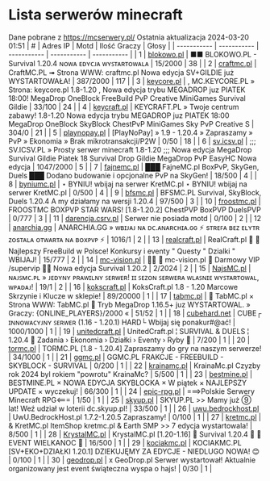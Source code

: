 
# Lista serwerów minecraft
Dane pobrane z https://mcserwery.pl/
Ostatnia aktualizacja 2024-03-20 01:51
| # | Adres IP | Motd | Ilość Graczy | Głosy |
| ----------- | ----------- | ----------- | ----------- | ----------- |
| 1 | 	[blokowo.pl](https://mcserwery.pl/serwery/minecraft/98/) | ■■ BLOKOWO.PL - Survival 1.20.4 ɴᴏᴡᴀ ᴇᴅʏᴄᴊᴀ ᴡʏꜱᴛᴀʀᴛᴏᴡᴀʟᴀ | 15/2000 | 38 |
| 2 | 	[craftmc.pl](https://mcserwery.pl/serwery/minecraft/87/) | CraftMC.PL ➟ Strona WWW: craftmc.pl Nowa edycja SV+GILDIE już WYSTARTOWAŁA! | 387/2000 | 117 |
| 3 | 	[keycore.pl](https://mcserwery.pl/serwery/minecraft/252/) | , MC.KEYCORE.PL » Strona: keycore.pl 1.8-1.20 , Nowa edycja trybu MEGADROP juz PIATEK 18:00! MegaDrop OneBlock FreeBuild PvP Creative MiniGames Survival Gildie  | 33/100 | 24 |
| 4 | 	[keycraft.pl](https://mcserwery.pl/serwery/minecraft/255/) | KEYCRAFT.PL » Twoje centrum zabawy! 1.8-1.20 Nowa edycja trybu MEGADROP juz PIATEK 18:00 MegaDrop  OneBlock  SkyBlock  ChestPvP  MiniGames  Sky PvP  Creative  S | 304/0 | 21 |
| 5 | 	[playnopay.pl](https://mcserwery.pl/serwery/minecraft/257/) | [PlayNoPay] » 1.9 - 1.20.4 » Zapraszamy » PvP » Ekonomia » Brak mikrotransakcji/P2W | 0/50 | 18 |
| 6 | 	[sv.icsv.pl](https://mcserwery.pl/serwery/minecraft/261/) | ;;; SV.ICSV.PL » Prosty serwer minecraft 1.8-1.20 ;;; Nowa edycja MegaDrop Survival Gildie Piatek 18  Survival  Drop  Gildie  MegaDrop  PvP  EasyHC  Nowa edycja | 1047/2000 | 5 |
| 7 | 	[fajnemc.pl](https://mcserwery.pl/serwery/minecraft/100/) | ███ FajneMC.pl  BoxPvP, SkyGen, Duels ███ Dodano budowanie i opcjonalne PvP na SkyGen! | 18/500 | 4 |
| 8 | 	[byniumc.pl](https://mcserwery.pl/serwery/minecraft/157/) | ⋆ BYNIU! wbijaj na serwer KretMC.pl ⋆ BYNIU! wbijaj na serwer KretMC.pl | 0/500 | 4 |
| 9 | 	[bfsmc.pl](https://mcserwery.pl/serwery/minecraft/2/) | BFSMC.PL  Survival, SkyBlock, Duels  1.20.4 A my działamy na wersji 1.20.4 | 97/500 | 3 |
| 10 | 	[froostmc.pl](https://mcserwery.pl/serwery/minecraft/263/) | FROOSTMC  BOXPVP STAR WARS! [1.8-1.20.2] ChestPVP BoxPVP DuelsPVP | 0/777 | 3 |
| 11 | 	[darencja.csrv.pl](https://mcserwery.pl/serwery/minecraft/9/) | Serwer nie posiada motd | 0/100 | 2 |
| 12 | 	[anarchia.gg](https://mcserwery.pl/serwery/minecraft/14/) | ANARCHIA.GG » ᴡʙɪᴊᴀᴊ ɴᴀ ᴅᴄ.ᴀɴᴀʀᴄʜɪᴀ.ɢɢ ⚡ ѕᴛʀᴇꜰᴀ ʙᴇᴢ ᴇʟʏᴛʀ ᴢᴏѕᴛᴀʟᴀ ᴏᴛᴡᴀʀᴛᴀ ɴᴀ ʙᴏхᴘᴠᴘ ⚡ | 1016/1 | 2 |
| 13 | 	[realcraft.pl](https://mcserwery.pl/serwery/minecraft/63/) | RealCraft.pl   Najlepszy FreeBuild w Polsce! Konkursy i eventy " Questy " Dzialki " WBIJAJ! | 15/777 | 2 |
| 14 | 	[mc-vision.pl](https://mcserwery.pl/serwery/minecraft/211/) |   mc-vision.pl  Darmowy VIP /supervip   Nowa edycja Survival 1.20.2  | 2/2024 | 2 |
| 15 | 	[NajsMC.pl](https://mcserwery.pl/serwery/minecraft/237/) | ɴᴀᴊꜱᴍᴄ.ᴘʟ » ᴊᴇᴅʏɴʏ ᴘʀᴀᴡɪʟɴʏ ꜱᴇʀᴡᴇʀ! ɪɪ ꜱᴇᴢᴏɴ ꜱᴇʀᴡᴇʀᴀ ᴡʟᴀꜱɴɪᴇ ᴡʏꜱᴛᴀʀᴛᴏᴡᴀʟ, ᴡᴘᴀᴅᴀᴊ! | 19/1 | 2 |
| 16 | 	[kokscraft.pl](https://mcserwery.pl/serwery/minecraft/1/) | KoksCraft.pl 1.8 - 1.20 Marcowe Skrzynie i Klucze w sklepie! | 89/20000 | 1 |
| 17 | 	[tabmc.pl](https://mcserwery.pl/serwery/minecraft/3/) | ◈ TabMC.pl × Strona WWW: TabMC.pl  ◈ Tryb MegaDrop 1.16.5+ juz WYSTARTOWAL. » Graczy: {ONLINE_PLAYERS}/2000 « | 51/52 | 1 |
| 18 | 	[cubehard.net](https://mcserwery.pl/serwery/minecraft/10/) | CUBE┌ ɪɴɴᴏᴡᴀᴄʏᴊɴʏ ꜱᴇʀᴡᴇʀ (1.16 - 1.20.1) HARD└ Wbijaj się ponakur#@ać! | 1000/1000 | 1 |
| 19 | 	[unitedcraft.pl](https://mcserwery.pl/serwery/minecraft/11/) | UnitedCraft.pl ¦ SURVIVAL & DUELS ¦ 1.20.4 ❄ Zadania › Ekonomia › Działki › Eventy › Ryby ❄ | 7/200 | 1 |
| 20 | 	[tormc.pl](https://mcserwery.pl/serwery/minecraft/35/) | TORMC.PL [1.8 - 1.20.4] Zapraszamy do gry na naszym serwerze! | 34/1000 | 1 |
| 21 | 	[ggmc.pl](https://mcserwery.pl/serwery/minecraft/38/) | GGMC.PL  FRAKCJE - FREEBUILD - SKYBLOCK - SURVIVAL | 0/200 | 1 |
| 22 | 	[krainamc.pl](https://mcserwery.pl/serwery/minecraft/39/) | KrainaMc.pl  Czyzby rok 2024 byl rokiem "powrotu" KrainaMc? | 5/500 | 1 |
| 23 | 	[bestmine.pl](https://mcserwery.pl/serwery/minecraft/41/) | BESTMINE.PL × NOWA EDYCJA SKYBLOCKA × W piątek × NAJLEPSZY UPDATE × wyczekuj! | 66/300 | 1 |
| 24 | 	[epic-rpg.pl](https://mcserwery.pl/serwery/minecraft/45/) | ===>Polskie Serwery Minecraft RPG<=== | 1/50 | 1 |
| 25 | 	[skyup.pl](https://mcserwery.pl/serwery/minecraft/57/) | SKYUP.PL >> Mamy już ➈ lat! Weź udział w loterii dc.skyup.pl! | 33/500 | 1 |
| 26 | 	[uwu.bedrockhost.pl](https://mcserwery.pl/serwery/minecraft/101/) | UwU.BedrockHost.pl  1.7.2-1.20.5 Zapraszamy! | 0/100 | 1 |
| 27 | 	[kretmc.pl](https://mcserwery.pl/serwery/minecraft/182/) | & KretMC.pl  ItemShop kretmc.pl & Earth SMP >> 7 edycja wystartowala! | 8/500 | 1 |
| 28 | 	[KrystalMC.pl](https://mcserwery.pl/serwery/minecraft/202/) | KrystalMC.pl [1.20-1.16]  ⛏ Survival 1.20.4 ⛏  ✿ EVENT WIELKANOC ✿ | 16/500 | 1 |
| 29 | 	[kociakmc.pl](https://mcserwery.pl/serwery/minecraft/213/) | KOCIAKMC.PL [SV+EKO+DZIAŁKI 1.20.1] DZIEKUJĘMY ZA EDYCJE - NIEDLUGO NOWA! 😊 | 0/100 | 1 |
| 30 | 	[geodrop.pl](https://mcserwery.pl/serwery/minecraft/217/) | x GeoDrop.pl Serwer wystartował! Aktualnie organizowany jest event świąteczna wyspa o hajs! | 0/30 | 1 |
